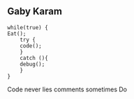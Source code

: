 ## Gaby Karam

````
while(true) {
Eat();
    try {
    code();
    }
    catch (){
    debug();
    }
}
````
Code never lies comments sometimes Do
